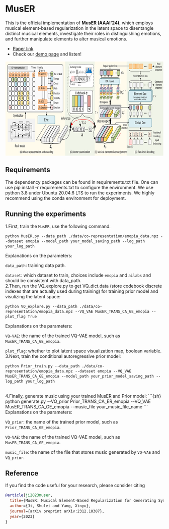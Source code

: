 # MusER
This is the official implementation of **MusER (AAAI'24)**, which employs musical element-based regularization in the latent space to disentangle distinct musical elements, investigate their roles in distinguishing emotions, and further manipulate elements to alter musical emotions.
- [Paper link](https://arxiv.org/abs/2312.10307)
- Check our [demo page](https://tayjsl97.github.io/demos/aaai) and listen!<br>

<img src="img/MusER.png" width="770" height="300" alt="model"/>

## Requirements
The dependency packages can be found in requirements.txt file. One can use pip install -r requirements.txt to configure the environment. We use python 3.8 under Ubuntu 20.04.6 LTS to run the experiments. We highly recommend using the conda environment for deployment.

## Running the experiments
1.First, train the `MusER`, use the following command:
```{sh}
python MusER.py --data_path ./data/co-representation/emopia_data.npz --dataset emopia --model_path your_model_saving_path --log_path your_log_path 
```
Explanations on the parameters:

`data_path`: training data path.

`dataset`: which dataset to train, choices include `emopia` and `ailabs` and should be consistent with data_path.
<br>
2.Then, run the VQ_explore.py to get VQ_dict.data (store codebook discrete indexes that are actually used during training) for training prior model and visulizing the latent space:
```{sh}
python VQ_explore.py --data_path ./data/co-representation/emopia_data.npz --VQ_VAE MusER_TRANS_CA_GE_emopia --plot_flag True 
```
Explanations on the parameters:

`VQ-VAE`: the name of the trained VQ-VAE model, such as `MusER_TRANS_CA_GE_emopia`.

`plot_flag`: whether to plot latent space visualization map, boolean variable.
<br>
3.Next, train the conditional autoregressive prior model:
```{sh}
python Prior_train.py --data_path ./data/co-representation/emopia_data.npz --dataset emopia --VQ_VAE MusER_TRANS_CA_GE_emopia --model_path your_prior_model_saving_path --log_path your_log_path 
```
<br>
4.Finally, generate music using your trained MusER and Prior model:
```{sh}
python generate.py --VQ_prior Prior_TRANS_CA_ER_emopia --VQ_VAE MusER_TRANS_CA_GE_emopia --music_file your_music_file_name 
```
Explanations on the parameters:

`VQ_prior`: the name of the trained prior model, such as `Prior_TRANS_CA_GE_emopia`.

`VQ-VAE`: the name of the trained VQ-VAE model, such as `MusER_TRANS_CA_GE_emopia`.

`music_file`: the name of the file that stores music generated by `VQ-VAE` and `VQ_prior`.

## Reference
If you find the code useful for your research, please consider citing
```bib
@article{ji2023muser,
  title={MusER: Musical Element-Based Regularization for Generating Symbolic Music with Emotion},
  author={Ji, Shulei and Yang, Xinyu},
  journal={arXiv preprint arXiv:2312.10307},
  year={2023}
}
```


